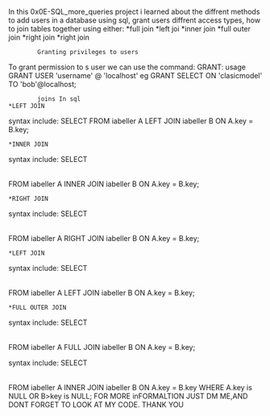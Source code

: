 In this 0x0E-SQL_more_queries project i learned about the diffrent methods to add users in a database using sql, grant users diffrent access types, how to join tables together using either:
	*full join
	*left joi
	*inner join
	*full outer join
	*right join
	*right join

			Granting privileges to users
To grant permission to s user we can use the command: 
	GRANT:
usage GRANT USER 'username' @ 'localhost'
eg GRANT SELECT ON 'clasicmodel' TO 'bob'@localhost;

			joins In sql
	*LEFT JOIN
 syntax include: SELECT <table> FROM iabeller A LEFT JOIN iabeller B ON A.key = B.key;

	*INNER JOIN
syntax include:  SELECT <table> FROM iabeller A INNER JOIN iabeller B ON A.key = B.key;

	*RIGHT JOIN
syntax include:  SELECT <table> FROM iabeller A RIGHT JOIN iabeller B ON A.key = B.key;

	*LEFT JOIN
syntax include:  SELECT <table> FROM iabeller A LEFT JOIN iabeller B ON A.key = B.key;

	*FULL OUTER JOIN
syntax include:  SELECT <table> FROM iabeller A FULL JOIN iabeller B ON A.key = B.key;

syntax include:  SELECT <table> FROM iabeller A INNER JOIN iabeller B ON A.key = B.key WHERE A.key is NULL OR B>key is NULL;
	FOR MORE inFORMALTION JUST DM ME,AND DONT FORGET TO LOOK AT MY CODE.
	THANK YOU
